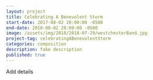 ```yaml
---
layout: project
title: Celebrating A Benevolent Storm
start-date: 2017-08-02 20:00:00 -0500
end-date: 2018-08-02 20:00:00 -0500
image: /assets/img/2018/2018-07-29/westchesterBand.jpg
project-tag: celebratingABenevolentStorm
categories: composition
description: fake description
published: true
---
```

Add details
